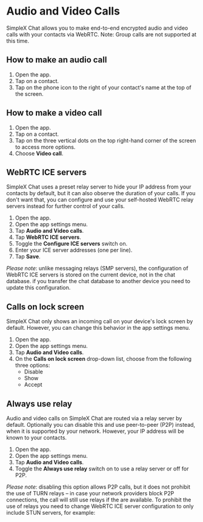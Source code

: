 # Audio and Video Calls

SimpleX Chat allows you to make end-to-end encrypted audio and video calls with your contacts via WebRTC. Note: Group calls are not supported at this time.

## How to make an audio call

1. Open the app.
2. Tap on a contact.
3. Tap on the phone icon to the right of your contact's name at the top of the screen.

## How to make a video call

1. Open the app.
2. Tap on a contact.
3. Tap on the three vertical dots on the top right-hand corner of the screen to access more options.
4. Choose **Video call**.

## WebRTC ICE servers

SimpleX Chat uses a preset relay server to hide your IP address from your contacts by default, but it can also observe the duration of your calls. If you don't want that, you can configure and use your self-hosted WebRTC relay servers instead for further control of your calls.

1. Open the app.
2. Open the app settings menu.
3. Tap **Audio and Video calls**.
4. Tap **WebRTC ICE servers**.
5. Toggle the **Configure ICE servers** switch on.
6. Enter your ICE server addresses (one per line).
7. Tap **Save**.

_Please note_: unlike messaging relays (SMP servers), the configuration of WebRTC ICE servers is stored on the current device, not in the chat database. if you transfer the chat database to another device you need to update this configuration.

## Calls on lock screen

SimpleX Chat only shows an incoming call on your device's lock screen by default. However, you can change this behavior in the app settings menu.

1. Open the app.
2. Open the app settings menu.
3. Tap **Audio and Video calls**.
4. On the **Calls on lock screen** drop-down list, choose from the following three options:
   - Disable
   - Show
   - Accept

## Always use relay

Audio and video calls on SimpleX Chat are routed via a relay server by default. Optionally you can disable this and use peer-to-peer (P2P) instead, when it is supported by your network. However, your IP address will be known to your contacts.

1. Open the app.
2. Open the app settings menu.
3. Tap **Audio and Video calls**.
4. Toggle the **Always use relay** switch on to use a relay server or off for P2P.

_Please note_: disabling this option allows P2P calls, but it does not prohibit the use of TURN relays – in case your network providers block P2P connections, the call will still use relays if the are available. To prohibit the use of relays you need to change WebRTC ICE server configuration to only include STUN servers, for example:
